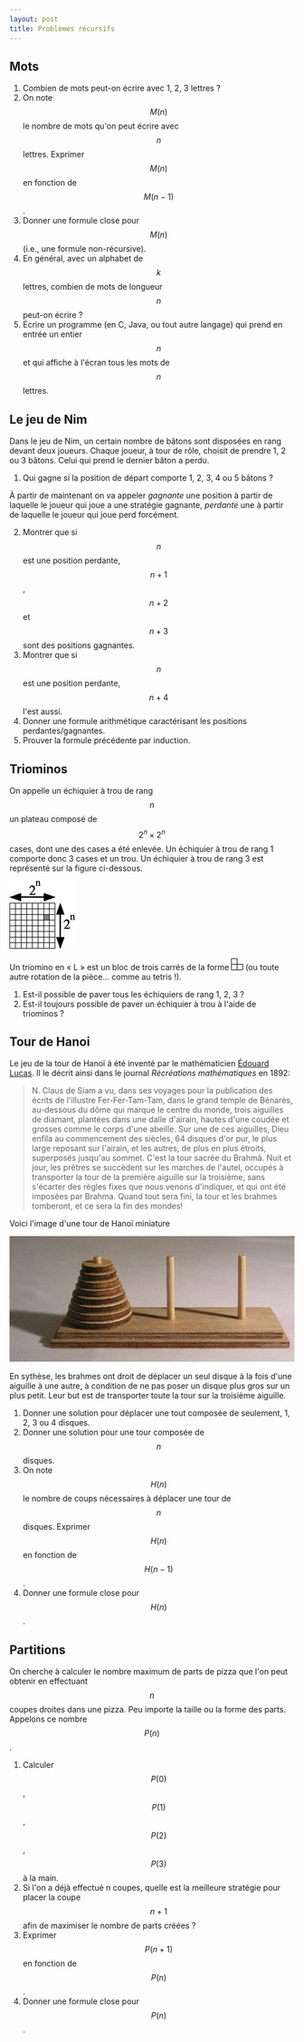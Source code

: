 ```yaml
---
layout: post
title: Problèmes récursifs
---
```


## Mots

1. Combien de mots peut-on écrire avec 1, 2, 3 lettres ?
1. On note $$M(n)$$ le nombre de mots qu'on peut écrire avec $$n$$ lettres. Exprimer $$M(n)$$ en fonction de $$M(n-1)$$.
1. Donner une formule close pour $$M(n)$$ (i.e., une formule non-récursive).
1. En général, avec un alphabet de $$k$$ lettres, combien de mots de longueur $$n$$ peut-on écrire ?
1. Écrire un programme (en C, Java, ou tout autre langage) qui prend en entrée un entier $$n$$ et qui affiche à l'écran tous les mots de $$n$$ lettres.

## Le jeu de Nim

Dans le jeu de Nim, un certain nombre de bâtons sont disposées en
rang devant deux joueurs.  Chaque joueur, à tour de rôle, choisit
de prendre 1, 2 ou 3 bâtons. Celui qui prend le dernier bâton a
perdu.

1. Qui gagne si la position de départ comporte 1, 2, 3, 4 ou 5 bâtons ?

À partir de maintenant on va appeler *gagnante* une position à
partir de laquelle le joueur qui joue a une stratégie gagnante,
*perdante* une à partir de laquelle le joueur qui joue perd
forcément.

2. Montrer que si $$n$$ est une position perdante, $$n+1$$, $$n+2$$ et $$n+3$$ sont des positions gagnantes.
2. Montrer que si $$n$$ est une position perdante, $$n+4$$ l'est aussi.
2. Donner une formule arithmétique caractérisant les positions perdantes/gagnantes.
2. Prouver la formule précédente par induction.


## Triominos

On appelle un échiquier à trou de rang $$n$$ un plateau composé de
$$2^n \times 2^n$$ cases, dont une des cases a été enlevée. Un
échiquier à trou de rang 1 comporte donc 3 cases et un trou. Un
échiquier à trou de rang 3 est représenté sur la figure
ci-dessous.  

![Échiquier à trous de rang 3](misc/TriominoBoard.gif)

Un triomino en « L » est un bloc de trois carrés de la forme ![](misc/Triomino.gif) (ou toute autre rotation de la pièce... comme au tetris !).

1. Est-il possible de paver tous les échiquiers de rang 1, 2, 3 ?
2. Est-il toujours possible de paver un échiquier à trou à l'aide de triominos ?


## Tour de Hanoi


Le jeu de la tour de Hanoï à été inventé par le mathématicien [Édouard Lucas](http://fr.wikipedia.org/wiki/%C3%89douard_Lucas). Il le décrit ainsi dans le journal 
*Récréations mathématiques* en 1892:

>  N. Claus de Siam a vu, dans ses voyages pour la publication des écrits de l'illustre Fer-Fer-Tam-Tam, dans le grand temple de Bénarès, au-dessous du dôme qui marque le centre du monde, trois aiguilles de diamant, plantées dans une dalle d'airain, hautes d'une coudée et grosses comme le corps d'une abeille. Sur une de ces aiguilles, Dieu enfila au commencement des siècles, 64 disques d'or pur, le plus large reposant sur l'airain, et les autres, de plus en plus étroits, superposés jusqu'au sommet. C'est la tour sacrée du Brahmâ. Nuit et jour, les prêtres se succèdent sur les marches de l'autel, occupés à transporter la tour de la première aiguille sur la troisième, sans s'écarter des règles fixes que nous venons d'indiquer, et qui ont été imposées par Brahma. Quand tout sera fini, la tour et les brahmes tomberont, et ce sera la fin des mondes!

Voici l'image d'une tour de Hanoï miniature

![Photo prise par Ævar Arnfjörd Bjarmason. Téléchargée de Wikimedia Commons](misc/Tower_of_Hanoi.jpeg)

En sythèse, les brahmes ont droit de déplacer un seul disque à la
fois d'une aiguille à une autre, à condition de ne pas poser un
disque plus gros sur un plus petit. Leur but est de transporter
toute la tour sur la troisième aiguille.

1. Donner une solution pour déplacer une tout composée de seulement, 1, 2, 3 ou 4 disques.
1. Donner une solution pour une tour composée de $$n$$ disques.
1. On note $$H(n)$$ le nombre de coups nécessaires à déplacer une tour de $$n$$ disques. Exprimer $$H(n)$$ en fonction de $$H(n-1)$$.
1. Donner une formule close pour $$H(n)$$.



## Partitions

On cherche à calculer le nombre maximum de parts de pizza que
l'on peut obtenir en effectuant $$n$$ coupes droites dans une
pizza. Peu importe la taille ou la forme des parts. Appelons ce
nombre $$P(n)$$.

1. Calculer $$P(0)$$, $$P(1)$$, $$P(2)$$, $$P(3)$$ à la main.
2. Si l'on a déjà effectué n coupes, quelle est la meilleure stratégie pour placer la coupe $$n + 1$$ afin de maximiser le nombre de parts créées ?
3. Exprimer $$P(n+1)$$ en fonction de $$P(n)$$.
4. Donner une formule close pour $$P(n)$$.
